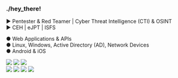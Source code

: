 ### ./hey_there!

► Pentester & Red Teamer | Cyber Threat Intelligence (CTI) & OSINT  
► CEH | eJPT | ISFS  

● Web Applications & APIs  
● Linux, Windows, Active Directory (AD), Network Devices  
● Android & iOS
<!-- Wireless -->  
  
![](https://img.shields.io/badge/burpsuite-FF6633?style=for-the-badge&logo=burpsuite&logoColor=white)  ![](https://img.shields.io/badge/Kali_Linux-557C94?style=for-the-badge&logo=kali-linux&logoColor=white) ![](https://img.shields.io/badge/tmux-1BB91F?style=for-the-badge&logo=tmux&logoColor=white)  
![](https://img.shields.io/badge/Shell_Script-121011?style=for-the-badge&logo=gnu-bash&logoColor=white)  ![](https://img.shields.io/badge/Python-FFD43B?style=for-the-badge&logo=python&logoColor=blue) ![](https://img.shields.io/badge/VSCode-0078D4?style=for-the-badge&logo=visual%20studio%20code&logoColor=white) ![](https://img.shields.io/badge/Obsidian-483699?style=for-the-badge&logo=Obsidian&logoColor=white)
